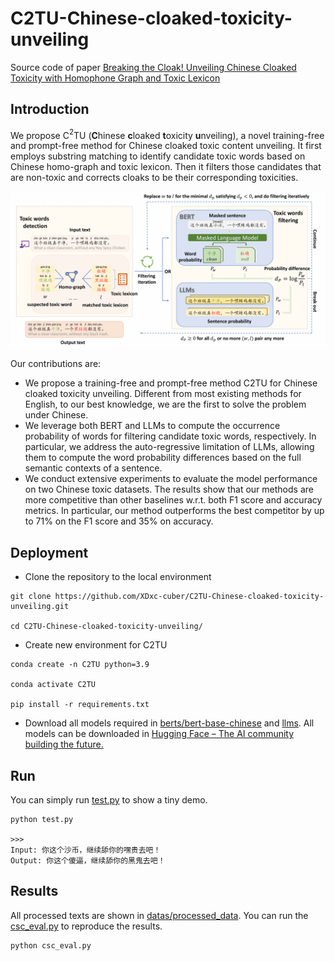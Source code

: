 # C2TU-Chinese-cloaked-toxicity-unveiling
Source code of paper [Breaking the Cloak! Unveiling Chinese Cloaked Toxicity with Homophone Graph and Toxic Lexicon](https://arxiv.org/abs/2505.22184)

## Introduction

We propose C$^2$TU (**C**hinese **c**loaked **t**oxicity **u**nveiling), a novel training-free and prompt-free method for Chinese cloaked toxic content unveiling. It first employs substring matching to identify candidate toxic words based on Chinese homo-graph and toxic lexicon. Then it filters those candidates that are non-toxic and corrects cloaks to be their corresponding toxicities.

![main_fig](main_fig.png)

Our contributions are:

* We propose a training-free and prompt-free method C2TU for Chinese cloaked toxicity unveiling. Different from most existing methods for English, to our best knowledge, we are the first to solve the problem under Chinese.
* We leverage both BERT and LLMs to compute the occurrence probability of words for filtering candidate toxic words, respectively. In particular, we address the auto-regressive limitation of LLMs, allowing them to compute the word probability differences based on the full semantic contexts of a sentence.
* We conduct extensive experiments to evaluate the model performance on two Chinese toxic datasets. The results show that our methods are more competitive than other baselines w.r.t. both F1 score and accuracy metrics. In particular, our method outperforms the best competitor by up to 71% on the F1 score and 35% on accuracy.

## Deployment

* Clone the repository to the local environment

```shell
git clone https://github.com/XDxc-cuber/C2TU-Chinese-cloaked-toxicity-unveiling.git

cd C2TU-Chinese-cloaked-toxicity-unveiling/
```

* Create new environment for C2TU

```shell
conda create -n C2TU python=3.9

conda activate C2TU

pip install -r requirements.txt
```

* Download all models required in [berts/bert-base-chinese](berts/bert-base-chinese) and [llms](llms). All models can be downloaded in [Hugging Face – The AI community building the future.](https://huggingface.co/)

## Run

You can simply run [test.py](test.py) to show a tiny demo.

```shell
python test.py

>>>
Input: 你这个沙币，继续舔你的嘿贵去吧！
Output: 你这个傻逼，继续舔你的黑鬼去吧！
```

## Results

All processed texts are shown in [datas/processed_data](datas/processed_data). You can run the [csc_eval.py](csc_eval.py) to reproduce the results.

```shell
python csc_eval.py
```



